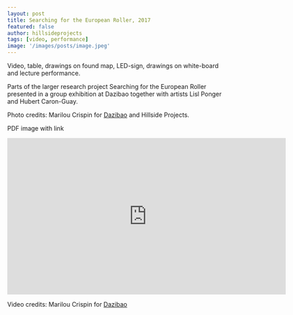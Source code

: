 ```yaml
---
layout: post
title: Searching for the European Roller, 2017
featured: false
author: hillsideprojects
tags: [video, performance]
image: '/images/posts/image.jpeg'
---
```


Video, table, drawings on found map, LED-sign, drawings on white-board and lecture performance.

Parts of the larger research project Searching for the European Roller presented in a group exhibition at Dazibao together with artists Lisl Ponger and Hubert Caron-Guay.

Photo credits: Marilou Crispin for [Dazibao](https://dazibao.art/) and Hillside Projects.

PDF image with link

<iframe src="https://player.vimeo.com/video/242933312" width="640" height="360" frameborder="0" webkitallowfullscreen mozallowfullscreen allowfullscreen></iframe>

Video credits: Marilou Crispin for [Dazibao](https://dazibao.art/)
